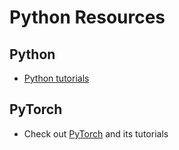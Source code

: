 # Python Resources


## Python
- [Python tutorials](https://docs.python.org/3/tutorial/)


## PyTorch
- Check out [PyTorch](https://pytorch.org/) and its tutorials

